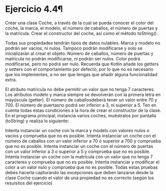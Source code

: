 # Ejercicio 4.4¶
Crear una clase Coche, a través de la cual se pueda conocer el color del coche, la marca, el modelo, el número de caballos, el número de puertas y la matrícula. Crear el constructor del coche, así como el método toString().

Todas sus propiedades tendrán tipos de datos nulables.
Marca y modelo no podrán ser vacíos, ni nulos. Tampoco podrán modificarse y solo se inicializarán al crear el objeto.
Número de caballos, número de puertas y matrícula no podrán modificarse, ni podrán ser nulos.
Color podrá modificarse, pero no podrá ser nulo.
Recuerda que Kotlin añade los getters y setters con el comportamiento por defecto, por lo que no es necesario que los implementes, a no ser que tengas que añadir alguna funcionalidad extra.

El atributo matricula no debe permitir un valor que no tenga 7 caracteres.
Los atributos modelo y marca siempre se devolverán con la primera letra en mayúscula (getter).
El número de caballosdeberá tener un valor entre 70 y 700.
El número de puertasno podrá ser inferior a 3, ni superior a 5.
Ten en cuenta todas estas condiciones a la hora de crear el constructor de la clase.
En el programa principal, instancia varios coches, muéstralos por pantalla (toString) y realiza lo siguiente:

Intenta instanciar un coche con la marca y modelo con valores nulos o vacíos y comprueba que no es posible.
Intenta instanciar un coche con el número de caballos con un valor inferior a 70 o superior a 700 y comprueba que no es posible.
Intenta instanciar un coche con el número de puertas con un valor inferior a 3 o superior a 5 y comprueba que no es posible.
Intenta instanciar un coche con la matrícula con un valor que no tenga 7 caracteres y comprueba que no es posible.
Intenta instanciar y modificar el color a un valor nulo y comprueba que no es posible.
Todas estas pruebas debes hacerla capturando las excepciones que deben lanzarse desde la clase Coche cuando el valor de una propiedad no es correcto (según los resuisitos del ejercicio)
